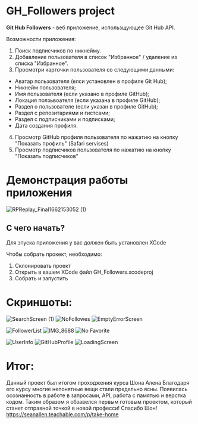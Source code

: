 # GH_Followers project

**Git Hub Followers** - веб приложение, использщующее Git Hub API.

Возможности приложения:
1. Поиск подписчиков по никнейму.
2. Добавление пользователя в список "Избранное" / удаление из списка "Избранное".
3. Просмотри карточки пользователя со следующими данными:
  - Аватар пользователя (елси установлен в профиле Git Hub);
  - Никнейм пользователя;
  - Имя пользователя (если указано в профиле GitHub);
  - Локация ползьвоателя (если указана в профиле GitHub);
  - Раздел о пользователе (если указан в профиле GitHub);
  - Раздел с репозитариями и гистсами;
  - Раздел с подписчиками и подписками;
  - Дата создания профиля.
4. Просмотр GitHub профиля пользователя по нажатию на кнопку "Показать профиль" (Safari servises)
5. Просмотр подписчиков пользователя по нажатию на кнопку "Показать подписчиков"

# Демонстрация работы приложения 

![RPReplay_Final1662153052 (1)](https://user-images.githubusercontent.com/104028198/188236635-723dfd12-68b7-4280-85b6-7d63287df112.gif)


## С чего начать?
Для зпуска приложения у вас должен быть установлен XCode

Чтобы собрать прокект, необходимо:
1. Склонировать проект
2. Открыть в вашем XCode файл GH_Followers.xcodeproj 
3. Собрать и запустить

# Скриншоты:

![SearchScreen (1)](https://user-images.githubusercontent.com/104028198/188237269-8f6b1aec-bfcb-4f88-b3ce-419387b4e9ba.png) ![NoFollowes](https://user-images.githubusercontent.com/104028198/188237485-ac12b303-2770-4ac7-a2c0-a73637d07c39.png) ![EmptyErrorScreen](https://user-images.githubusercontent.com/104028198/188238029-ad6a301d-a1ac-490f-92a1-666ef40676a7.png)


![FollowerList](https://user-images.githubusercontent.com/104028198/188237610-ed402248-ec50-49d2-91a2-9b924779a1ca.png) ![IMG_8688](https://user-images.githubusercontent.com/104028198/188237863-e9c10b99-e757-408e-9592-c54592b2f192.png) ![No Favorite](https://user-images.githubusercontent.com/104028198/188238168-0de6c84a-94b2-4490-9e55-ed39f1f7ee39.png)

![UserInfo](https://user-images.githubusercontent.com/104028198/188238716-de284fcc-8974-4cfd-b5d2-2f9a6eaf5d50.png) ![GitHubProfile](https://user-images.githubusercontent.com/104028198/188238730-208a45c1-cc17-467a-bf75-5c808f16b3e5.png) ![LoadingScreen](https://user-images.githubusercontent.com/104028198/188238933-5907fcd0-e59c-414f-8fb2-73127efeba35.png)

# Итог:
Данный проект был итогом проходжения курса Шона Алена
Благодаря его курсу многие непонятные вещи стали предельно ясны. Появилась осознанность в работе в запросами, API, работа с памятью и верстка кодом. Таким
образом я обзавелся первым готовым проектом, который станет отправной точкой в новой професси! Спасибо Шон!
https://seanallen.teachable.com/p/take-home
